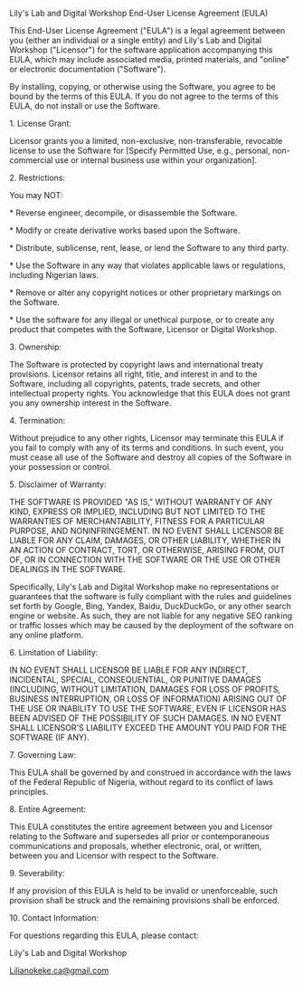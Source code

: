 Lily's Lab and Digital Workshop End-User License Agreement (EULA)

This End-User License Agreement ("EULA") is a legal agreement between you (either an individual or a single entity) and Lily's Lab and Digital Workshop ("Licensor") for the software application accompanying this EULA, which may include associated media, printed materials, and "online" or electronic documentation ("Software").

By installing, copying, or otherwise using the Software, you agree to be bound by the terms of this EULA. If you do not agree to the terms of this EULA, do not install or use the Software.

1\. License Grant:

Licensor grants you a limited, non-exclusive, non-transferable, revocable license to use the Software for \[Specify Permitted Use, e.g., personal, non-commercial use or internal business use within your organization\].

2\. Restrictions:

You may NOT:

\* Reverse engineer, decompile, or disassemble the Software.

\* Modify or create derivative works based upon the Software.

\* Distribute, sublicense, rent, lease, or lend the Software to any third party.

\* Use the Software in any way that violates applicable laws or regulations, including Nigerian laws.

\* Remove or alter any copyright notices or other proprietary markings on the Software.

\* Use the software for any illegal or unethical purpose, or to create any product that competes with the Software, Licensor or Digital Workshop.

3\. Ownership:

The Software is protected by copyright laws and international treaty provisions. Licensor retains all right, title, and interest in and to the Software, including all copyrights, patents, trade secrets, and other intellectual property rights. You acknowledge that this EULA does not grant you any ownership interest in the Software.

4\. Termination:

Without prejudice to any other rights, Licensor may terminate this EULA if you fail to comply with any of its terms and conditions. In such event, you must cease all use of the Software and destroy all copies of the Software in your possession or control.

5\. Disclaimer of Warranty:

THE SOFTWARE IS PROVIDED "AS IS," WITHOUT WARRANTY OF ANY KIND, EXPRESS OR IMPLIED, INCLUDING BUT NOT LIMITED TO THE WARRANTIES OF MERCHANTABILITY, FITNESS FOR A PARTICULAR PURPOSE, AND NONINFRINGEMENT. IN NO EVENT SHALL LICENSOR BE LIABLE FOR ANY CLAIM, DAMAGES, OR OTHER LIABILITY, WHETHER IN AN ACTION OF CONTRACT, TORT, OR OTHERWISE, ARISING FROM, OUT OF, OR IN CONNECTION WITH THE SOFTWARE OR THE USE OR OTHER DEALINGS IN THE SOFTWARE.

Specifically, Lily's Lab and Digital Workshop make no representations or guarantees that the software is fully compliant with the rules and guidelines set forth by Google, Bing, Yandex, Baidu, DuckDuckGo, or any other search engine or website. As such, they are not liable for any negative SEO ranking or traffic losses which may be caused by the deployment of the software on any online platform.

6\. Limitation of Liability:

IN NO EVENT SHALL LICENSOR BE LIABLE FOR ANY INDIRECT, INCIDENTAL, SPECIAL, CONSEQUENTIAL, OR PUNITIVE DAMAGES (INCLUDING, WITHOUT LIMITATION, DAMAGES FOR LOSS OF PROFITS, BUSINESS INTERRUPTION, OR LOSS OF INFORMATION) ARISING OUT OF THE USE OR INABILITY TO USE THE SOFTWARE, EVEN IF LICENSOR HAS BEEN ADVISED OF THE POSSIBILITY OF SUCH DAMAGES. IN NO EVENT SHALL LICENSOR'S LIABILITY EXCEED THE AMOUNT YOU PAID FOR THE SOFTWARE (IF ANY).

7\. Governing Law:

This EULA shall be governed by and construed in accordance with the laws of the Federal Republic of Nigeria, without regard to its conflict of laws principles.

8\. Entire Agreement:

This EULA constitutes the entire agreement between you and Licensor relating to the Software and supersedes all prior or contemporaneous communications and proposals, whether electronic, oral, or written, between you and Licensor with respect to the Software.

9\. Severability:

If any provision of this EULA is held to be invalid or unenforceable, such provision shall be struck and the remaining provisions shall be enforced.

10\. Contact Information:

For questions regarding this EULA, please contact:

Lily's Lab and Digital Workshop

Lilianokeke.ca@gmail.com
